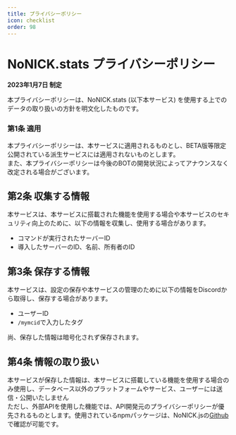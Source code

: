 ```yaml
---
title: プライバシーポリシー
icon: checklist
order: 98
---
```


# NoNICK.stats プライバシーポリシー

**2023年1月7日 制定**<br>

本プライバシーポリシーは、NoNICK.stats (以下本サービス) を使用する上でのデータの取り扱いの方針を明文化したものです。<br>

### 第1条 適用
本プライバシーポリシーは、本サービスに適用されるものとし、BETA版等限定公開されている派生サービスには適用されないものとします。  <br>
また、本プライバシーポリシーは今後のBOTの開発状況によってアナウンスなく改定される場合がございます。


## 第2条 収集する情報
本サービスは、本サービスに搭載された機能を使用する場合や本サービスのセキュリティ向上のために、以下の情報を収集し、使用する場合があります。
* コマンドが実行されたサーバーID
* 導入したサーバーのID、名前、所有者のID

## 第3条 保存する情報
本サービスは、設定の保存や本サービスの管理のために以下の情報をDiscordから取得し、保存する場合があります。
* ユーザーID
* `/mymcid`で入力したタグ

尚、保存した情報は暗号化されず保存されます。

## 第4条 情報の取り扱い
本サービスが保存した情報は、本サービスに搭載している機能を使用する場合のみ使用し、データベース以外のプラットフォームやサービス、ユーザーには送信・公開いたしません<br>ただし、外部APIを使用した機能では、API開発元のプライバシーポリシーが優先されるものとします。使用されているnpmパッケージは、NoNICK.jsの[Github](https://github.com/nonick-mc/DiscordBot-NoNick.stats)で確認が可能です。